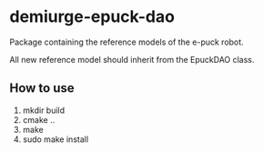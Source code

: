 # demiurge-epuck-dao

Package containing the reference models of the e-puck robot. 

All new reference model should inherit from the EpuckDAO class. 

How to use
----------

1. mkdir build
2. cmake ..
3. make
4. sudo make install
